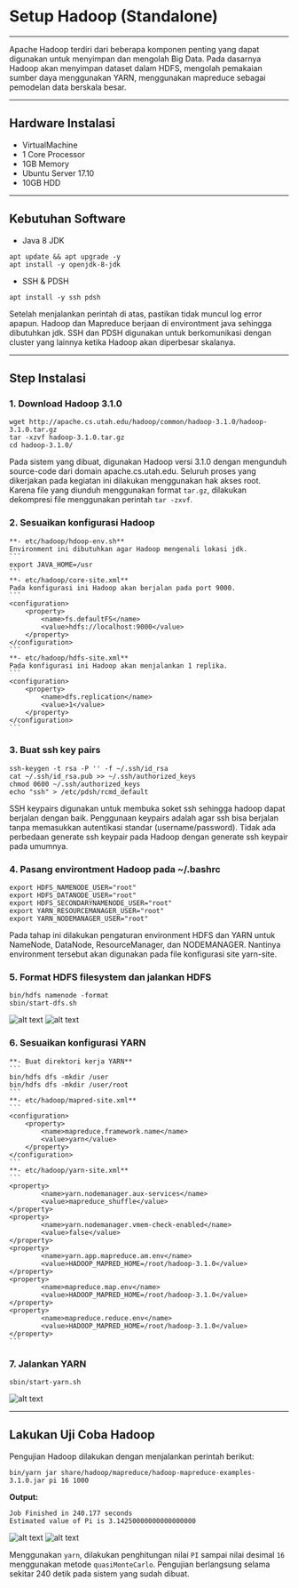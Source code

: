 # Setup Hadoop (Standalone)
---
Apache Hadoop terdiri dari beberapa komponen penting yang dapat digunakan untuk menyimpan dan mengolah Big Data. Pada dasarnya Hadoop akan menyimpan dataset dalam HDFS, mengolah pemakaian sumber daya menggunakan YARN, menggunakan mapreduce sebagai pemodelan data berskala besar.

---

## Hardware Instalasi
- VirtualMachine
- 1 Core Processor
- 1GB Memory
- Ubuntu Server 17.10
- 10GB HDD

---

## Kebutuhan Software
- Java 8 JDK
```
apt update && apt upgrade -y
apt install -y openjdk-8-jdk
```
- SSH & PDSH
```
apt install -y ssh pdsh
```

Setelah menjalankan perintah di atas, pastikan tidak muncul log error apapun. Hadoop dan Mapreduce berjaan di environtment java sehingga dibutuhkan jdk. SSH dan PDSH digunakan untuk berkomunikasi dengan cluster yang lainnya ketika Hadoop akan diperbesar skalanya.

---

## Step Instalasi
### 1. Download Hadoop 3.1.0
```
wget http://apache.cs.utah.edu/hadoop/common/hadoop-3.1.0/hadoop-3.1.0.tar.gz
tar -xzvf hadoop-3.1.0.tar.gz
cd hadoop-3.1.0/
```

Pada sistem yang dibuat, digunakan Hadoop versi 3.1.0 dengan mengunduh source-code dari domain apache.cs.utah.edu. Seluruh proses yang dikerjakan pada kegiatan ini dilakukan menggunakan hak akses root. Karena file yang diunduh menggunakan format `tar.gz`, dilakukan dekompresi file menggunakan perintah `tar -zxvf`.

### 2. Sesuaikan konfigurasi Hadoop
    **- etc/hadoop/hdoop-env.sh**
    Environment ini dibutuhkan agar Hadoop mengenali lokasi jdk.
    ```
    export JAVA_HOME=/usr
    ```
    **- etc/hadoop/core-site.xml**
    Pada konfigurasi ini Hadoop akan berjalan pada port 9000.
    ```
    <configuration>
        <property>
            <name>fs.defaultFS</name>
            <value>hdfs://localhost:9000</value>
        </property>
    </configuration>
    ```
    **- etc/hadoop/hdfs-site.xml**
    Pada konfigurasi ini Hadoop akan menjalankan 1 replika.
    ```
    <configuration>
        <property>
            <name>dfs.replication</name>
            <value>1</value>
        </property>
    </configuration>
    ```

### 3. Buat ssh key pairs
```
ssh-keygen -t rsa -P '' -f ~/.ssh/id_rsa
cat ~/.ssh/id_rsa.pub >> ~/.ssh/authorized_keys
chmod 0600 ~/.ssh/authorized_keys
echo "ssh" > /etc/pdsh/rcmd_default
```
SSH keypairs digunakan untuk membuka soket ssh sehingga hadoop dapat berjalan dengan baik. Penggunaan keypairs adalah agar ssh bisa berjalan tanpa memasukkan autentikasi standar (username/password). Tidak ada perbedaan generate ssh keypair pada Hadoop dengan generate ssh keypair pada umumnya.

### 4. Pasang environtment Hadoop pada ~/.bashrc
```
export HDFS_NAMENODE_USER="root"
export HDFS_DATANODE_USER="root"
export HDFS_SECONDARYNAMENODE_USER="root"
export YARN_RESOURCEMANAGER_USER="root"
export YARN_NODEMANAGER_USER="root"
```
Pada tahap ini dilakukan pengaturan environment HDFS dan YARN untuk NameNode, DataNode, ResourceManager, dan NODEMANAGER. Nantinya environment tersebut akan digunakan pada file konfigurasi site yarn-site.

### 5. Format HDFS filesystem dan jalankan HDFS
```
bin/hdfs namenode -format
sbin/start-dfs.sh
```
![alt text](https://github.com/nauticas/hadoop-standalone/blob/master/images/HDFS-Web_Interface_1.jpg "Output 1 HDFS Web Interface")
![alt text](https://github.com/nauticas/hadoop-standalone/blob/master/images/HDFS-Web_Interface_2.jpg "Output 2 HDFS Web Interface")

### 6. Sesuaikan konfigurasi YARN
    **- Buat direktori kerja YARN**
    ```
    bin/hdfs dfs -mkdir /user
    bin/hdfs dfs -mkdir /user/root
    ```
    **- etc/hadoop/mapred-site.xml**
    ```
    <configuration>
        <property>
            <name>mapreduce.framework.name</name>
            <value>yarn</value>
        </property>
    </configuration>
    ```
    **- etc/hadoop/yarn-site.xml**
    ```
    <property>
            <name>yarn.nodemanager.aux-services</name>
            <value>mapreduce_shuffle</value>
    </property>
    <property>
            <name>yarn.nodemanager.vmem-check-enabled</name>
            <value>false</value>
    </property>
    <property>
            <name>yarn.app.mapreduce.am.env</name>
            <value>HADOOP_MAPRED_HOME=/root/hadoop-3.1.0</value>
    </property>
    <property>
            <name>mapreduce.map.env</name>
            <value>HADOOP_MAPRED_HOME=/root/hadoop-3.1.0</value>
    </property>
    <property>
            <name>mapreduce.reduce.env</name>
            <value>HADOOP_MAPRED_HOME=/root/hadoop-3.1.0</value>
    </property>
    ```

### 7. Jalankan YARN
```
sbin/start-yarn.sh
```
![alt text](https://github.com/nauticas/hadoop-standalone/blob/master/images/Yarn-Web_Interface.jpg "Output YARN Web Interface")

---

## Lakukan Uji Coba Hadoop
Pengujian Hadoop dilakukan dengan menjalankan perintah berikut:
```
bin/yarn jar share/hadoop/mapreduce/hadoop-mapreduce-examples-3.1.0.jar pi 16 1000
```

**Output:**
```
Job Finished in 240.177 seconds
Estimated value of Pi is 3.14250000000000000000
```
![alt text](https://github.com/nauticas/hadoop-standalone/blob/master/images/Yarn-Test_Output_1.jpg "Output 1 Test YARN")
![alt text](https://github.com/nauticas/hadoop-standalone/blob/master/images/Yarn-Test_Output_2.jpg "Output 2 Test YARN")

Menggunakan `yarn`, dilakukan penghitungan nilai `PI` sampai nilai desimal `16` menggunakan metode `quasiMonteCarlo`. Pengujian berlangsung selama sekitar 240 detik pada sistem yang sudah dibuat.

